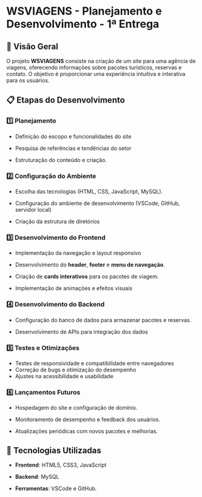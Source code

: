 # WSVIAGENS - Planejamento e Desenvolvimento - 1ª Entrega

## 📌 Visão Geral
O projeto **WSVIAGENS** consiste na criação de um site para uma agência de viagens, oferecendo informações sobre pacotes turísticos, reservas e contato. O objetivo é proporcionar uma experiência intuitiva e interativa para os usuários.

## 📋 Etapas do Desenvolvimento

### 1️⃣ Planejamento
- Definição do escopo e funcionalidades do site

- Pesquisa de referências e tendências do setor

- Estruturação do conteúdo e criação.

### 2️⃣ Configuração do Ambiente
- Escolha das tecnologias (HTML, CSS, JavaScript,  MySQL).

- Configuração do ambiente de desenvolvimento (VSCode, GitHub, servidor local)

- Criação da estrutura de diretórios

### 3️⃣ Desenvolvimento do Frontend
- Implementação da navegação e layout responsivo
- Desenvolvimento do **header**, **footer** e **menu de navegação**.

- Criação de **cards interativos** para os pacotes de viagem.

- Implementação de animações e efeitos visuais

### 4️⃣ Desenvolvimento do Backend
- Configuração do banco de dados para armazenar pacotes e reservas.

- Desenvolvimento de APIs para integração dos dados


### 5️⃣ Testes e Otimizações
- Testes de responsividade e compatibilidade entre navegadores
- Correção de bugs e otimização do desempenho
- Ajustes na acessibilidade e usabilidade

### 6️⃣ Lançamentos Futuros
- Hospedagem do site e configuração de domínio.

- Monitoramento de desempenho e feedback dos usuários.

- Atualizações periódicas com novos pacotes e melhorias.


## 🚀 Tecnologias Utilizadas
- **Frontend**: HTML5, CSS3, JavaScript

- **Backend**: MySQL

- **Ferramentas**: VSCode e GitHub.



